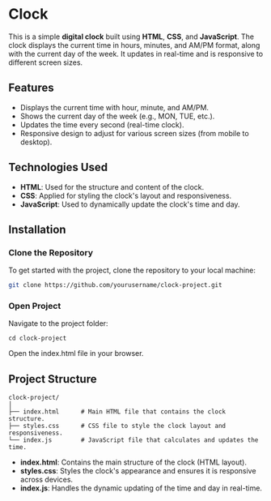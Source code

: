 # Clock
This is a simple **digital clock** built using **HTML**, **CSS**, and **JavaScript**. The clock displays the current time in hours, minutes, and AM/PM format, along with the current day of the week. It updates in real-time and is responsive to different screen sizes.

## Features

- Displays the current time with hour, minute, and AM/PM.
- Shows the current day of the week (e.g., MON, TUE, etc.).
- Updates the time every second (real-time clock).
- Responsive design to adjust for various screen sizes (from mobile to desktop).

## Technologies Used

- **HTML**: Used for the structure and content of the clock.
- **CSS**: Applied for styling the clock's layout and responsiveness.
- **JavaScript**: Used to dynamically update the clock's time and day.

## Installation

### Clone the Repository

To get started with the project, clone the repository to your local machine:

```bash
git clone https://github.com/yourusername/clock-project.git

```
### Open Project
Navigate to the project folder:
```
cd clock-project
```
Open the index.html file in your browser.

## Project Structure
```
clock-project/
│
├── index.html      # Main HTML file that contains the clock structure.
├── styles.css      # CSS file to style the clock layout and responsiveness.
└── index.js        # JavaScript file that calculates and updates the time.
```

- **index.html**: Contains the main structure of the clock (HTML layout).
- **styles.css**: Styles the clock's appearance and ensures it is responsive across devices.
- **index.js**: Handles the dynamic updating of the time and day in real-time.
